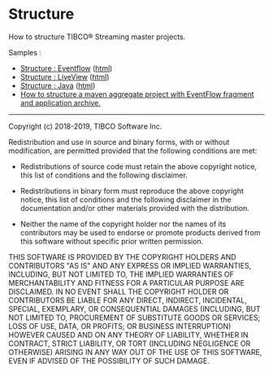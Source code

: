 # Structure

How to structure TIBCO&reg; Streaming master projects.

Samples :

* [Structure : Eventflow](eventflow/src/site/markdown/index.md) ([html](https://tibcosoftware.github.io/tibco-streaming-samples/10.5.0-SNAPSHOT/structure/eventflow/))
* [Structure : LiveView](liveview/src/site/markdown/index.md) ([html](https://tibcosoftware.github.io/tibco-streaming-samples/10.5.0-SNAPSHOT/structure/liveview/))
* [Structure : Java](java/src/site/markdown/index.md) ([html](https://tibcosoftware.github.io/tibco-streaming-samples/10.5.0-SNAPSHOT/structure/java/))
* [How to structure a maven aggregate project with EventFlow fragment and application archive.](application)

---
Copyright (c) 2018-2019, TIBCO Software Inc.

Redistribution and use in source and binary forms, with or without
modification, are permitted provided that the following conditions are met:

* Redistributions of source code must retain the above copyright notice, this
  list of conditions and the following disclaimer.

* Redistributions in binary form must reproduce the above copyright notice,
  this list of conditions and the following disclaimer in the documentation
  and/or other materials provided with the distribution.

* Neither the name of the copyright holder nor the names of its
  contributors may be used to endorse or promote products derived from
  this software without specific prior written permission.

THIS SOFTWARE IS PROVIDED BY THE COPYRIGHT HOLDERS AND CONTRIBUTORS "AS IS"
AND ANY EXPRESS OR IMPLIED WARRANTIES, INCLUDING, BUT NOT LIMITED TO, THE
IMPLIED WARRANTIES OF MERCHANTABILITY AND FITNESS FOR A PARTICULAR PURPOSE ARE
DISCLAIMED. IN NO EVENT SHALL THE COPYRIGHT HOLDER OR CONTRIBUTORS BE LIABLE
FOR ANY DIRECT, INDIRECT, INCIDENTAL, SPECIAL, EXEMPLARY, OR CONSEQUENTIAL
DAMAGES (INCLUDING, BUT NOT LIMITED TO, PROCUREMENT OF SUBSTITUTE GOODS OR
SERVICES; LOSS OF USE, DATA, OR PROFITS; OR BUSINESS INTERRUPTION) HOWEVER
CAUSED AND ON ANY THEORY OF LIABILITY, WHETHER IN CONTRACT, STRICT LIABILITY,
OR TORT (INCLUDING NEGLIGENCE OR OTHERWISE) ARISING IN ANY WAY OUT OF THE USE
OF THIS SOFTWARE, EVEN IF ADVISED OF THE POSSIBILITY OF SUCH DAMAGE.
